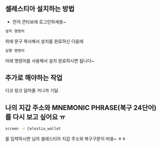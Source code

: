 ## 셀레스티아 설치하는 방법

- 먼저 콘타보에 로그인하세용~

```bash
설치 명령어
```

위에 문구 복사해서 설치를 완료하신 다음에

```bash
실행 명령어
```

아래 명령어를 사용해서 설치 완료하시면 됩니다~

## 추가로 해야하는 작업

디코 링크 달아줄 거니까 기달.

## 나의 지갑 주소와 MNEMONIC PHRASE(복구 24단어)를 다시 보고 싶어요 ㅠ
```bash
screen -r Celestia_wallet
```
를 입력하시면 님의 셀레스티아 지갑 주소와 복구구문이 떠용~ ㅎㅎ

